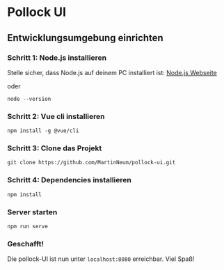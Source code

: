 # Pollock UI

## Entwicklungsumgebung einrichten
### Schritt 1: Node.js installieren
Stelle sicher, dass Node.js auf deinem PC installiert ist: [Node.js Webseite](https://nodejs.org/de)  
  
oder  
```
node --version
```
### Schritt 2: Vue cli installieren
```
npm install -g @vue/cli
```
### Schritt 3: Clone das Projekt
```
git clone https://github.com/MartinNeum/pollock-ui.git
```
### Schritt 4: Dependencies installieren
```
npm install
```
### Server starten
```
npm run serve
```
### Geschafft!
Die pollock-UI ist nun unter ```localhost:8080``` erreichbar. Viel Spaß!